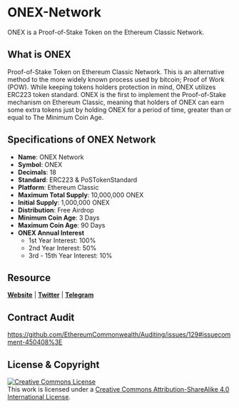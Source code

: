 # ONEX-Network
ONEX is a Proof-of-Stake Token on the Ethereum Classic Network.

## What is ONEX
Proof-of-Stake Token on Ethereum Classic Network. This is an alternative method to the more widely known process used by bitcoin; Proof of Work (POW). While keeping tokens holders protection in mind, ONEX utilizes ERC223 token standard. ONEX is the first to implement the Proof-of-Stake mechanism on Ethereum Classic, meaning that holders of ONEX can earn some extra tokens just by holding ONEX for a period of time, greater than or equal to The Minimum Coin Age.

## Specifications of ONEX Network
* **Name**: ONEX Network
* **Symbol**: ONEX
* **Decimals**: 18
* **Standard**: ERC223 & PoSTokenStandard
* **Platform**: Ethereum Classic
* **Maximum Total Supply**: 10,000,000 ONEX
* **Initial Supply**: 1,000,000 ONEX
* **Distribution**: Free Airdrop
* **Minimum Coin Age**: 3 Days
* **Maximum Coin Age**: 90 Days
* **ONEX Annual Interest**
  + 1st Year Interest: 100%
  + 2nd Year Interest: 50%
  + 3rd - 15th Year Interest: 10%

## Resource
**[Website](https://onex.network)** | **[Twitter](https://twitter.com/onexnet)** | **[Telegram](https://t.me/onexnet)**



## Contract Audit
https://github.com/EthereumCommonwealth/Auditing/issues/129#issuecomment-450408%3E


## License & Copyright
<a rel="license" href="http://creativecommons.org/licenses/by-sa/4.0/"><img alt="Creative Commons License" style="border-width:0" src="https://i.creativecommons.org/l/by-sa/4.0/88x31.png" /></a><br />This work is licensed under a <a rel="license" href="http://creativecommons.org/licenses/by-sa/4.0/">Creative Commons Attribution-ShareAlike 4.0 International License</a>.
